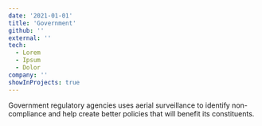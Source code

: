 ```yaml
---
date: '2021-01-01'
title: 'Government'
github: ''
external: ''
tech:
  - Lorem
  - Ipsum
  - Dolor
company: ''
showInProjects: true
---
```


Government regulatory agencies uses aerial surveillance to identify non-compliance and help create better policies 
that will benefit its constituents.
